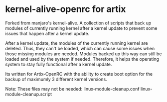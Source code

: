 # kernel-alive-openrc for artix

Forked from manjaro's kernel-alive. A collection of scripts that back up modules of currently running kernel after a kernel update to prevent some issues that happen after a kernel update.

After a kernel update, the modules of the currently running kernel are deleted. Thus, they can't be loaded, which can cause some issues when those missing modules are needed. Modules backed up this way can still be loaded and used by the system if needed. Therefore, it helps the operating system to stay fully functional after a kernel update.

Its written for Artix-OpenRC with the ability to create boot option for the backup of maximumly 3 different kernel versions.

Note:
These files may not be needed:
  linux-module-cleanup.conf
  linux-module-cleanup.script
